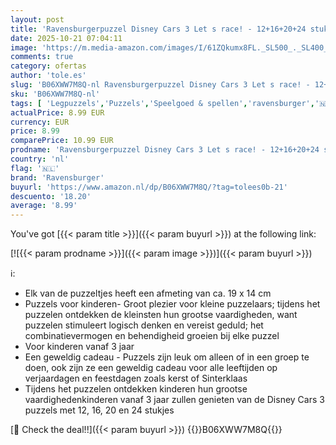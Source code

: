 ```yaml
---
layout: post
title: 'Ravensburgerpuzzel Disney Cars 3 Let s race! - 12+16+20+24 stukjes'
date: 2025-10-21 07:04:11
image: 'https://m.media-amazon.com/images/I/61ZQkumx8FL._SL500_._SL400_.jpg'
comments: true
category: ofertas
author: 'tole.es'
slug: 'B06XWW7M8Q-nl Ravensburgerpuzzel Disney Cars 3 Let s race! - 12+16+20+24...'
sku: 'B06XWW7M8Q-nl'
tags: [ 'Legpuzzels','Puzzels','Speelgoed & spellen','ravensburger','🇳🇱', ]
actualPrice: 8.99 EUR
currency: EUR
price: 8.99
comparePrice: 10.99 EUR
prodname: 'Ravensburgerpuzzel Disney Cars 3 Let s race! - 12+16+20+24 stukjes'
country: 'nl'
flag: '🇳🇱'
brand: 'Ravensburger'
buyurl: 'https://www.amazon.nl/dp/B06XWW7M8Q/?tag=tolees0b-21'
descuento: '18.20'
average: '8.99'
---
```


You've got [{{< param title >}}]({{< param buyurl >}}) at the following link:

[![{{< param prodname >}}]({{< param image >}})]({{< param buyurl >}})

ℹ️:

- Elk van de puzzeltjes heeft een afmeting van ca. 19 x 14 cm
- Puzzels voor kinderen- Groot plezier voor kleine puzzelaars; tijdens het puzzelen ontdekken de kleinsten hun grootse vaardigheden, want puzzelen stimuleert logisch denken en vereist geduld; het combinatievermogen en behendigheid groeien bij elke puzzel
- Voor kinderen vanaf 3 jaar
- Een geweldig cadeau - Puzzels zijn leuk om alleen of in een groep te doen, ook zijn ze een geweldig cadeau voor alle leeftijden op verjaardagen en feestdagen zoals kerst of Sinterklaas
- Tijdens het puzzelen ontdekken kinderen hun grootse vaardighedenkinderen vanaf 3 jaar zullen genieten van de Disney Cars 3 puzzels met 12, 16, 20 en 24 stukjes

[🛒 Check the deal!!]({{< param buyurl >}})
{{<world>}}B06XWW7M8Q{{</world>}}
